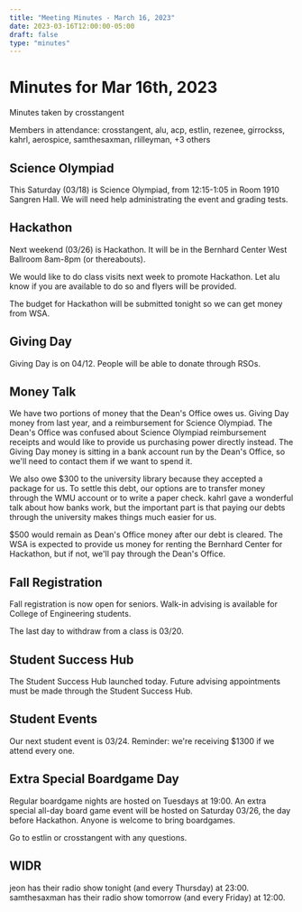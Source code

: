```yaml
---
title: "Meeting Minutes - March 16, 2023"
date: 2023-03-16T12:00:00-05:00
draft: false
type: "minutes"
---
```


# Minutes for Mar 16th, 2023

Minutes taken by crosstangent

Members in attendance: crosstangent, alu, acp, estlin, rezenee, girrockss, kahrl, aerospice, samthesaxman, rlilleyman, +3 others

## Science Olympiad

This Saturday (03/18) is Science Olympiad, from 12:15-1:05 in Room 1910 Sangren Hall. We will need help administrating the event and grading tests.

## Hackathon

Next weekend (03/26) is Hackathon. It will be in the Bernhard Center West Ballroom 8am-8pm (or thereabouts).

We would like to do class visits next week to promote Hackathon. Let alu know if you are available to do so and flyers will be provided.

The budget for Hackathon will be submitted tonight so we can get money from WSA.

## Giving Day

Giving Day is on 04/12. People will be able to donate through RSOs.

## Money Talk

We have two portions of money that the Dean's Office owes us. Giving Day money from last year, and a reimbursement for Science Olympiad. The Dean's Office was confused about Science Olympiad reimbursement receipts and would like to provide us purchasing power directly instead. The Giving Day money is sitting in a bank account run by the Dean's Office, so we'll need to contact them if we want to spend it.

We also owe $300 to the university library because they accepted a package for us. To settle this debt, our options are to transfer money through the WMU account or to write a paper check. kahrl gave a wonderful talk about how banks work, but the important part is that paying our debts through the university makes things much easier for us.

$500 would remain as Dean's Office money after our debt is cleared. The WSA is expected to provide us money for renting the Bernhard Center for Hackathon, but if not, we'll pay through the Dean's Office.

## Fall Registration

Fall registration is now open for seniors. Walk-in advising is available for College of Engineering students.

The last day to withdraw from a class is 03/20.

## Student Success Hub

The Student Success Hub launched today. Future advising appointments must be made through the Student Success Hub.

## Student Events

Our next student event is 03/24. Reminder: we're receiving $1300 if we attend every one.

## Extra Special Boardgame Day

Regular boardgame nights are hosted on Tuesdays at 19:00. An extra special all-day board game event will be hosted on Saturday 03/26, the day before Hackathon. Anyone is welcome to bring boardgames.

Go to estlin or crosstangent with any questions.

## WIDR

jeon has their radio show tonight (and every Thursday) at 23:00. samthesaxman has their radio show tomorrow (and every Friday) at 12:00.